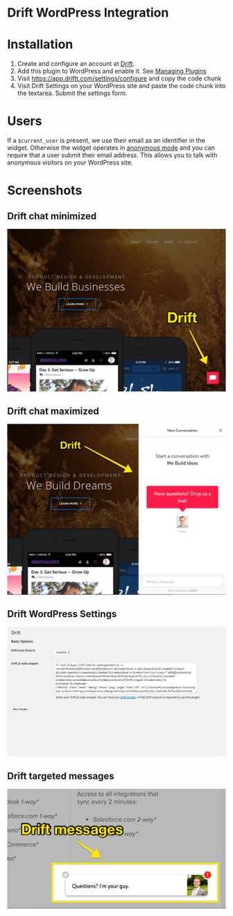 # Drift WordPress Integration

# Installation

1. Create and configure an account at [Drift](http://www.drift.com).
2. Add this plugin to WordPress and enable it. See [Managing Plugins](https://codex.wordpress.org/Managing_Plugins)
3. Visit https://app.driftt.com/settings/configure and copy the code chunk
4. Visit Drift Settings on your WordPress site and paste the code chunk into the textarea. Submit the settings form.

# Users

If a `$current_user` is present, we use their email as an identifier in the widget.
Otherwise the widget operates in [anonymous mode](https://www.drift.com/live-chat) and you can require that a user submit their email address. This allows you to talk with anonymous visitors on your WordPress site.

# Screenshots
## Drift chat minimized
![Drift chat minimized](https://raw.githubusercontent.com/Driftt/drift-wordpress/master/screenshot-1.png)

## Drift chat maximized
![Drift chat maximized](https://raw.githubusercontent.com/Driftt/drift-wordpress/master/screenshot-2.png)

## Drift WordPress Settings
![Drift WordPress Settings](https://raw.githubusercontent.com/Driftt/drift-wordpress/master/screenshot-3.png)

## Drift targeted messages
![Drift targeted messages](https://raw.githubusercontent.com/Driftt/drift-wordpress/master/screenshot-4.png)
